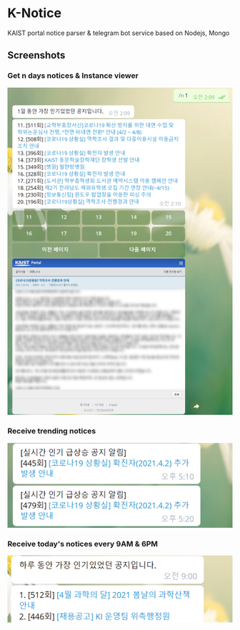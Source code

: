 # K-Notice
KAIST portal notice parser &amp; telegram bot service based on Nodejs, Mongo

## Screenshots

### Get n days notices & Instance viewer
![screen1](./screenshots/kn5.png)

### Receive trending notices
![screen2](./screenshots/kn2.png)

### Receive today's notices every 9AM & 6PM
![screen3](./screenshots/kn3.png)
